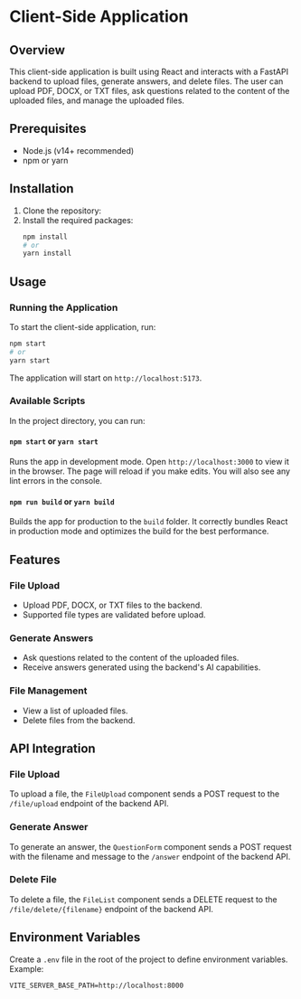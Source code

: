 # Client-Side Application

## Overview

This client-side application is built using React and interacts with a FastAPI backend to upload files, generate answers, and delete files. The user can upload PDF, DOCX, or TXT files, ask questions related to the content of the uploaded files, and manage the uploaded files.

## Prerequisites

- Node.js (v14+ recommended)
- npm or yarn

## Installation

1. Clone the repository:
2. Install the required packages:
   ```bash
   npm install
   # or
   yarn install
   ```

## Usage

### Running the Application

To start the client-side application, run:

```bash
npm start
# or
yarn start
```

The application will start on `http://localhost:5173`.

### Available Scripts

In the project directory, you can run:

#### `npm start` or `yarn start`

Runs the app in development mode.
Open `http://localhost:3000` to view it in the browser.
The page will reload if you make edits.
You will also see any lint errors in the console.

#### `npm run build` or `yarn build`

Builds the app for production to the `build` folder.
It correctly bundles React in production mode and optimizes the build for the best performance.

## Features

### File Upload

- Upload PDF, DOCX, or TXT files to the backend.
- Supported file types are validated before upload.

### Generate Answers

- Ask questions related to the content of the uploaded files.
- Receive answers generated using the backend's AI capabilities.

### File Management

- View a list of uploaded files.
- Delete files from the backend.

## API Integration

### File Upload

To upload a file, the `FileUpload` component sends a POST request to the `/file/upload` endpoint of the backend API.

### Generate Answer

To generate an answer, the `QuestionForm` component sends a POST request with the filename and message to the `/answer` endpoint of the backend API.

### Delete File

To delete a file, the `FileList` component sends a DELETE request to the `/file/delete/{filename}` endpoint of the backend API.

## Environment Variables

Create a `.env` file in the root of the project to define environment variables. Example:

```
VITE_SERVER_BASE_PATH=http://localhost:8000
```
